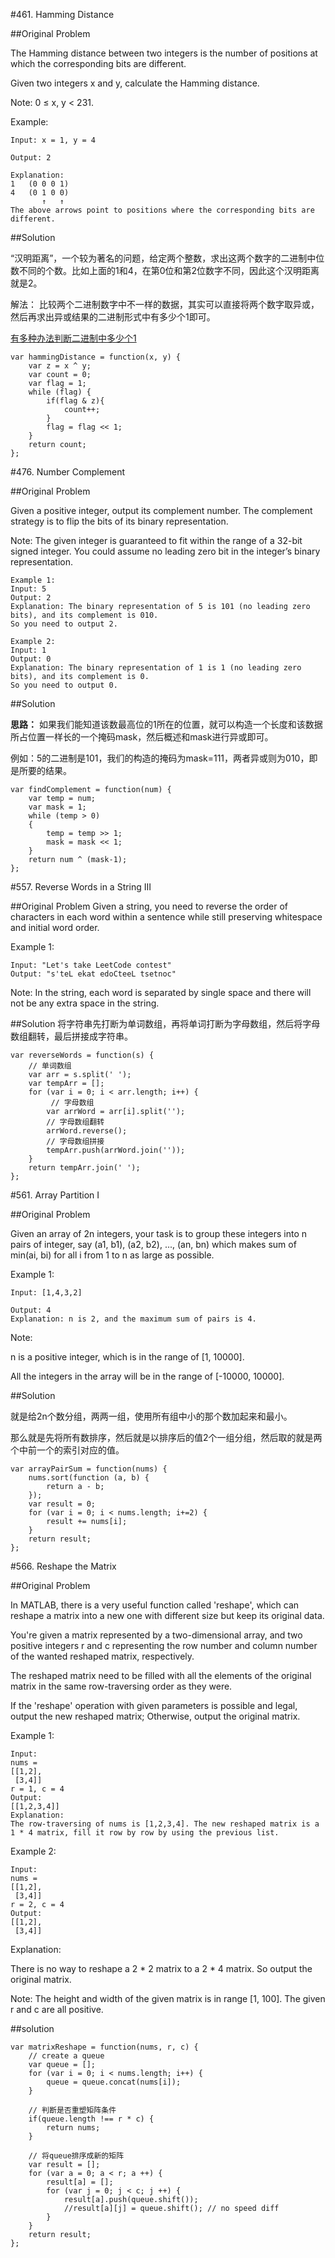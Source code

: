 #461. Hamming Distance

##Original Problem

The Hamming distance between two integers is the number of positions at which the corresponding bits are different.

Given two integers x and y, calculate the Hamming distance.

Note:
0 ≤ x, y < 231.

Example:

```
Input: x = 1, y = 4

Output: 2

Explanation:
1   (0 0 0 1)
4   (0 1 0 0)
       ↑   ↑
The above arrows point to positions where the corresponding bits are different.
```
##Solution

“汉明距离”，一个较为著名的问题，给定两个整数，求出这两个数字的二进制中位数不同的个数。比如上面的1和4，在第0位和第2位数字不同，因此这个汉明距离就是2。

解法： 比较两个二进制数字中不一样的数据，其实可以直接将两个数字取异或，然后再求出异或结果的二进制形式中有多少个1即可。

[有多种办法判断二进制中多少个1](./算法.md)

```
var hammingDistance = function(x, y) {
    var z = x ^ y;
    var count = 0;
    var flag = 1;
    while (flag) {
        if(flag & z){
            count++;
        }
        flag = flag << 1;
    }
    return count;
};
```
#476. Number Complement

##Original Problem

Given a positive integer, output its complement number. The complement strategy is to flip the bits of its binary representation.

Note:
The given integer is guaranteed to fit within the range of a 32-bit signed integer.
You could assume no leading zero bit in the integer’s binary representation.

```
Example 1:
Input: 5
Output: 2
Explanation: The binary representation of 5 is 101 (no leading zero bits), and its complement is 010. 
So you need to output 2.
```

```
Example 2:
Input: 1
Output: 0
Explanation: The binary representation of 1 is 1 (no leading zero bits), and its complement is 0. 
So you need to output 0.
```

##Solution

**思路：** 
如果我们能知道该数最高位的1所在的位置，就可以构造一个长度和该数据所占位置一样长的一个掩码mask，然后概述和mask进行异或即可。

例如：5的二进制是101，我们的构造的掩码为mask=111，两者异或则为010，即是所要的结果。

```
var findComplement = function(num) {
    var temp = num;
    var mask = 1;
    while (temp > 0)
    {
        temp = temp >> 1;
        mask = mask << 1;
    }
    return num ^ (mask-1);
};
```
#557. Reverse Words in a String III

##Original Problem
Given a string, you need to reverse the order of characters in each word within a sentence while still preserving whitespace and initial word order.

Example 1:

```
Input: "Let's take LeetCode contest"
Output: "s'teL ekat edoCteeL tsetnoc"
```
Note: In the string, each word is separated by single space and there will not be any extra space in the string.

##Solution
将字符串先打断为单词数组，再将单词打断为字母数组，然后将字母数组翻转，最后拼接成字符串。

```
var reverseWords = function(s) {
	// 单词数组
    var arr = s.split(' ');
    var tempArr = [];
    for (var i = 0; i < arr.length; i++) {
    	 // 字母数组
        var arrWord = arr[i].split('');
        // 字母数组翻转
        arrWord.reverse();
        // 字母数组拼接
        tempArr.push(arrWord.join(''));
    }
    return tempArr.join(' ');
};
```
#561. Array Partition I

##Original Problem

Given an array of 2n integers, your task is to group these integers into n pairs of integer, say (a1, b1), (a2, b2), ..., (an, bn) which makes sum of min(ai, bi) for all i from 1 to n as large as possible.

Example 1:

```
Input: [1,4,3,2]

Output: 4
Explanation: n is 2, and the maximum sum of pairs is 4.
```

Note:

n is a positive integer, which is in the range of [1, 10000].

All the integers in the array will be in the range of [-10000, 10000].

##Solution

就是给2n个数分组，两两一组，使用所有组中小的那个数加起来和最小。 

那么就是先将所有数排序，然后就是以排序后的值2个一组分组，然后取的就是两个中前一个的索引对应的值。

```
var arrayPairSum = function(nums) {
    nums.sort(function (a, b) {
        return a - b;
    });
    var result = 0;
    for (var i = 0; i < nums.length; i+=2) {
        result += nums[i];
    }
    return result;
};
```

#566. Reshape the Matrix

##Original Problem

In MATLAB, there is a very useful function called 'reshape', which can reshape a matrix into a new one with different size but keep its original data.

You're given a matrix represented by a two-dimensional array, and two positive integers r and c representing the row number and column number of the wanted reshaped matrix, respectively.

The reshaped matrix need to be filled with all the elements of the original matrix in the same row-traversing order as they were.

If the 'reshape' operation with given parameters is possible and legal, output the new reshaped matrix; Otherwise, output the original matrix.

Example 1:
```
Input: 
nums = 
[[1,2],
 [3,4]]
r = 1, c = 4
Output: 
[[1,2,3,4]]
Explanation:
The row-traversing of nums is [1,2,3,4]. The new reshaped matrix is a 1 * 4 matrix, fill it row by row by using the previous list.
```

Example 2:

```
Input: 
nums = 
[[1,2],
 [3,4]]
r = 2, c = 4
Output: 
[[1,2],
 [3,4]]
```
 
Explanation:

There is no way to reshape a 2 * 2 matrix to a 2 * 4 matrix. So output the original matrix.

Note:
The height and width of the given matrix is in range [1, 100].
The given r and c are all positive.

##solution 



```
var matrixReshape = function(nums, r, c) {
    // create a queue
    var queue = [];
    for (var i = 0; i < nums.length; i++) {
        queue = queue.concat(nums[i]);
    }
    
    // 判断是否重塑矩阵条件
    if(queue.length !== r * c) {
        return nums;
    }
    
    // 将queue排序成新的矩阵
    var result = [];
    for (var a = 0; a < r; a ++) {
        result[a] = [];
        for (var j = 0; j < c; j ++) {
            result[a].push(queue.shift());
            //result[a][j] = queue.shift(); // no speed diff
        }
    }
    return result;
};
```

